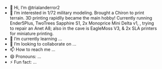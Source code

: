 - 👋 Hi, I’m @trialanderror2
- 👀 I’m interested in 1/72 military modeling. Brought a Chiron to print terrain. 3D printing rapidlly became the main hobby! Currently running Ender5Plus, TwoTrees Sapphire S1, 2x Monoprice Mini Delta v1, , trying to repair an Anet A8; also in the cave is EagleMoss V3, & 2x SLA printers for miniature printing.
- 🌱 I’m currently learning ...
- 💞️ I’m looking to collaborate on ...
- 📫 How to reach me ...
- 😄 Pronouns: ...
- ⚡ Fun fact: ...

<!---
trialanderror2/trialanderror2 is a ✨ special ✨ repository because its `README.md` (this file) appears on your GitHub profile.
You can click the Preview link to take a look at your changes.
--->
